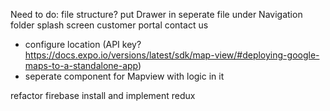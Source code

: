 Need to do:
file structure?
put Drawer in seperate file under Navigation folder
splash screen
customer portal
contact us

- configure location (API key? https://docs.expo.io/versions/latest/sdk/map-view/#deploying-google-maps-to-a-standalone-app)
- seperate component for Mapview with logic in it

refactor firebase
install and implement redux
